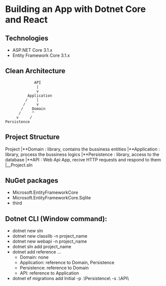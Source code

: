 # Building an App with Dotnet Core and React
## Technologies
- ASP.NET Core 3.1.x
- Entity Framework Core 3.1.x

## Clean Architecture

                 API
                  |
                  v
              Application
             /    |
            /     v
           /    Domain
          /     ^
         v     /
    Persistence

## Project Structure

Project
|**Domain : library, contains the bussiness entities
|**Application : library, process the bussiness logics
|**Persistence : library, access to the database
|**API : Web Api App, recive HTTP requests and respond to them
|\_\_Project.sln

## NuGet packages

- Microsoft.EntityFrameworkCore
- Microsoft.EntityFrameworkCore.Sqlite
- third

## Dotnet CLI (Window command):

- dotnet new sln
- dotnet new classlib -n project_name
- dotnet new webapi -n project_name
- dotnet sln add project_name
- dotnet add reference ...
  - Domain: none
  - Application: reference to Domain, Persistence
  - Persistence: reference to Domain
  - API: reference to Application
- dotnet ef migrations add Initial -p .\Persistence\ -s .\API\
